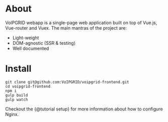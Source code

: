 # About
VoIPGRID webapp is a single-page web application built on top of Vue.js,
Vue-router and Vuex. The main mantras of the project are:
* Light-weight
* DOM-agnostic (SSR & testing)
* Well documented

# Install
    git clone git@github.com:VoIPGRID/voipgrid-frontend.git
    cd voipgrid-frontend
    npm i
    gulp build
    gulp watch

Checkout the {@tutorial setup} for more information about how to configure Nginx.
